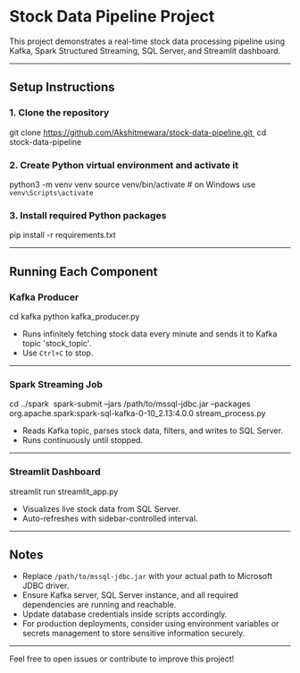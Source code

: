 # Stock Data Pipeline Project

This project demonstrates a real-time stock data processing pipeline using Kafka, Spark Structured Streaming, SQL Server, and Streamlit dashboard.

---

## Setup Instructions

### 1. Clone the repository

git clone https://github.com/Akshitmewara/stock-data-pipeline.git 
cd stock-data-pipeline


### 2. Create Python virtual environment and activate it

python3 -m venv venv
source venv/bin/activate  # on Windows use `venv\Scripts\activate`


### 3. Install required Python packages

pip install -r requirements.txt

---

## Running Each Component

### Kafka Producer

cd kafka
python kafka_producer.py

- Runs infinitely fetching stock data every minute and sends it to Kafka topic 'stock_topic'.
- Use `Ctrl+C` to stop.

---

### Spark Streaming Job

cd ../spark 
spark-submit 
–jars /path/to/mssql-jdbc.jar 
–packages org.apache.spark:spark-sql-kafka-0-10_2.13:4.0.0 
stream_process.py

- Reads Kafka topic, parses stock data, filters, and writes to SQL Server.
- Runs continuously until stopped.

---

### Streamlit Dashboard

streamlit run streamlit_app.py

- Visualizes live stock data from SQL Server.
- Auto-refreshes with sidebar-controlled interval.

---

## Notes

- Replace `/path/to/mssql-jdbc.jar` with your actual path to Microsoft JDBC driver.
- Ensure Kafka server, SQL Server instance, and all required dependencies are running and reachable.
- Update database credentials inside scripts accordingly.
- For production deployments, consider using environment variables or secrets management to store sensitive information securely.

---

Feel free to open issues or contribute to improve this project!



